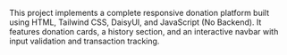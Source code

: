 This project implements a complete responsive donation platform built using HTML, Tailwind CSS, DaisyUI, and JavaScript (No Backend). It features donation cards, a history section, and an interactive navbar with input validation and transaction tracking.
